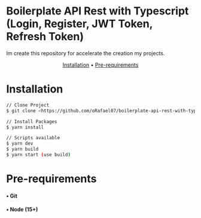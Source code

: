 # Boilerplate API Rest with Typescript (Login, Register, JWT Token, Refresh Token)

Im create this repository for accelerate the creation my projects.

<p align="center">
  <a href="#installation">Installation</a> • 
  <a href="#pre-requirements">Pre-requirements</a>
</p>

# Installation

```bash
// Clone Project
$ git clone <https://github.com/oRafael07/boilerplate-api-rest-with-typescript>
```

```bash
// Install Packages
$ yarn install
```
```bash
// Scripts available
$ yarn dev
$ yarn build
$ yarn start (use build)
```

# Pre-requirements

#### • Git
#### • Node (15+)

